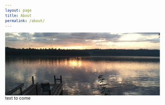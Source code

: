 ```yaml
---
layout: page
title: About
permalink: /about/
---
```


<div>
  <img src="/photos/dock.jpg" align="left" padding="10px" />
</div>  

text to come